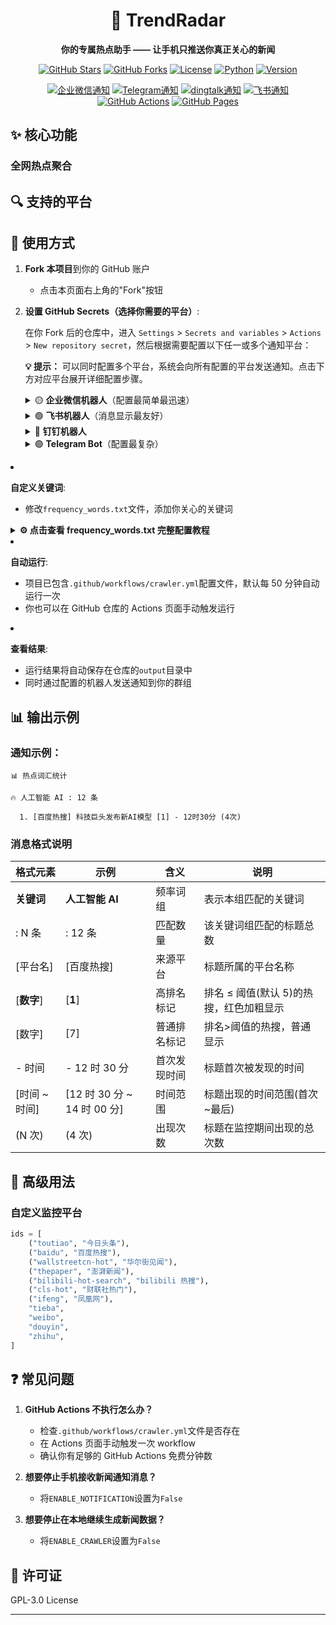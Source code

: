 <div align="center">

# 🎯 TrendRadar

**你的专属热点助手 —— 让手机只推送你真正关心的新闻**

[![GitHub Stars](https://img.shields.io/github/stars/sansan0/TrendRadar?style=flat-square&logo=github&color=yellow)](https://github.com/sansan0/TrendRadar/stargazers)
[![GitHub Forks](https://img.shields.io/github/forks/sansan0/TrendRadar?style=flat-square&logo=github&color=blue)](https://github.com/sansan0/TrendRadar/network/members)
[![License](https://img.shields.io/badge/license-GPL--3.0-blue.svg?style=flat-square)](LICENSE)
[![Python](https://img.shields.io/badge/python-3.7%2B-3776AB?style=flat-square&logo=python&logoColor=ffdd54)](https://www.python.org/)
[![Version](https://img.shields.io/badge/version-v1.3.0-green.svg?style=flat-square)](https://github.com/sansan0/TrendRadar)

[![企业微信通知](https://img.shields.io/badge/企业微信-通知支持-00D4AA?style=flat-square)](https://work.weixin.qq.com/)
[![Telegram通知](https://img.shields.io/badge/Telegram-通知支持-00D4AA?style=flat-square)](https://telegram.org/)
[![dingtalk通知](https://img.shields.io/badge/钉钉-通知支持-00D4AA?style=flat-square)](#)
[![飞书通知](https://img.shields.io/badge/飞书-通知支持-00D4AA?style=flat-square)](https://www.feishu.cn/)
[![GitHub Actions](https://img.shields.io/badge/GitHub_Actions-自动化-2088FF?style=flat-square&logo=github-actions&logoColor=white)](https://github.com/sansan0/TrendRadar)
[![GitHub Pages](https://img.shields.io/badge/GitHub_Pages-部署-4285F4?style=flat-square&logo=github&logoColor=white)](https://sansan0.github.io/TrendRadar)

</div>

>

## ✨ 核心功能

### **全网热点聚合**

## 🔍 支持的平台

## 🚀 使用方式

1. **Fork 本项目**到你的 GitHub 账户

   - 点击本页面右上角的"Fork"按钮

2. **设置 GitHub Secrets（选择你需要的平台）**:

   在你 Fork 后的仓库中，进入 `Settings` > `Secrets and variables` > `Actions` > `New repository secret`，然后根据需要配置以下任一或多个通知平台：

   **💡 提示：** 可以同时配置多个平台，系统会向所有配置的平台发送通知。点击下方对应平台展开详细配置步骤。

   <details>
   <summary>🟡 <strong>企业微信机器人</strong>（配置最简单最迅速）</summary>

   **GitHub Secret 配置：**

   - 名称：`WEWORK_WEBHOOK_URL`
   - 值：你的企业微信机器人 Webhook 地址

   **机器人设置步骤：**

   #### 手机端设置：

   1. 打开企业微信 App → 进入目标内部群聊
   2. 点击右上角"…"按钮 → 选择"群机器人"
   3. 点击"添加" → 点击"新建" → 设置机器人昵称
   4. 复制 Webhook 地址，配置到上方的 GitHub Secret 中

   #### PC 端设置流程类似

   </details>

   <details>
   <summary>🟢 <strong>飞书机器人</strong>（消息显示最友好）</summary>

   **GitHub Secret 配置：**

   - 名称：`FEISHU_WEBHOOK_URL`
   - 值：你的飞书机器人 Webhook 地址

   **机器人设置步骤：**

   1. 电脑浏览器打开 https://botbuilder.feishu.cn/home/my-app

   2. 点击"新建机器人应用"

   3. 进入创建的应用后，点击"流程涉及" > "创建流程" > "选择触发器"

   4. 往下滑动，点击"Webhook 触发"

   5. 此时你会看到"Webhook 地址"，把这个链接先复制到本地记事本暂存，继续接下来的操作

   6. "参数"里面放上下面的内容，然后点击"完成"

   ```json
   {
     "message_type": "text",
     "content": {
       "total_titles": "{{内容}}",
       "timestamp": "{{内容}}",
       "report_type": "{{内容}}",
       "text": "{{内容}}"
     }
   }
   ```

   7. 点击"选择操作" > "发送飞书消息"，勾选 "群消息"，然后点击下面的输入框，点击"我管理的群组"（如果没有群组，你可以在飞书 app 上创建群组）

   8. 消息标题填写"TrendRadar 热点监控"

   9. 最关键的部分来了，点击 + 按钮，选择"Webhook 触发"，然后按照下面的图片摆放

   ![飞书机器人配置示例](_image/image.png)

   10. 配置完成后，将第 5 步复制的 Webhook 地址配置到 GitHub Secrets 中的 `FEISHU_WEBHOOK_URL`
   </details>

   <details>
   <summary>🔵 <strong>钉钉机器人</strong></summary>

   **GitHub Secret 配置：**

   - 名称：`DINGTALK_WEBHOOK_URL`
   - 值：你的钉钉机器人 Webhook 地址

   **机器人设置步骤：**

   1. **创建机器人（仅 PC 端支持）**：

      - 打开钉钉 PC 客户端，进入目标群聊
      - 点击群设置图标（⚙️）→ 往下翻找到"机器人"点开
      - 选择"添加机器人" → "自定义"

   2. **配置机器人**：

      - 设置机器人名称
      - **安全设置**：
        - **自定义关键词**：设置 "热点"

   3. **完成设置**：
      - 勾选服务条款协议 → 点击"完成"
      - 复制获得的 Webhook URL
      - 将 URL 配置到 GitHub Secrets 中的 `DINGTALK_WEBHOOK_URL`

   **注意**：移动端只能接收消息，无法创建新机器人。
   </details>

   <details>
   <summary>🟣 <strong>Telegram Bot</strong>（配置最复杂）</summary>

   **GitHub Secret 配置：**

   - 名称：`TELEGRAM_BOT_TOKEN` - 你的 Telegram Bot Token
   - 名称：`TELEGRAM_CHAT_ID` - 你的 Telegram Chat ID

   **机器人设置步骤：**

   1. **创建机器人**：

      - 在 Telegram 中搜索 `@BotFather`（大小写注意，有蓝色徽章勾勾，有类似 37849827 monthly users，这个才是官方的，有一些仿官方的账号注意辨别）
      - 发送 `/newbot` 命令创建新机器人
      - 设置机器人名称（必须以"bot"结尾，很容易遇到重复名字，所以你要绞尽脑汁想不同的名字）
      - 获取 Bot Token（格式如：`123456789:AAHfiqksKZ8WmR2zSjiQ7_v4TMAKdiHm9T0`）

   2. **获取 Chat ID**：

      **方法一：通过官方 API 获取**

      - 先向你的机器人发送一条消息
      - 访问：`https://api.telegram.org/bot<你的Bot Token>/getUpdates`
      - 在返回的 JSON 中找到 `"chat":{"id":数字}` 中的数字

      **方法二：使用第三方工具**

      - 搜索 `@userinfobot` 并发送 `/start`
      - 获取你的用户 ID 作为 Chat ID

   3. **配置到 GitHub**：
      - `TELEGRAM_BOT_TOKEN`：填入第 1 步获得的 Bot Token
      - `TELEGRAM_CHAT_ID`：填入第 2 步获得的 Chat ID
      </details>

3. **自定义关键词**:

   - 修改`frequency_words.txt`文件，添加你关心的关键词

   <details>
   <summary><strong>⚙️ 点击查看 frequency_words.txt 完整配置教程</strong></summary>

   在 `frequency_words.txt` 文件中配置监控的关键词，支持三种语法和词组功能。

   ### 📋 基础语法说明

   #### 1. **普通关键词** - 基础匹配

   ```txt
   华为
   OPPO
   苹果
   ```

   **作用：** 新闻标题包含其中**任意一个词**就会被捕获

   #### 2. **必须词** `+词汇` - 限定范围

   ```txt
   华为
   OPPO
   +手机
   ```

   **作用：** 必须同时包含普通词**和**必须词才会被捕获

   #### 3. **过滤词** `!词汇` - 排除干扰

   ```txt
   苹果
   华为
   !水果
   !价格
   ```

   **作用：** 包含过滤词的新闻会被**直接排除**，即使包含关键词

   ### 🔗 词组功能 - 空行分隔的重要作用

   **核心规则：** 用**空行**分隔不同的词组，每个词组独立统计

   #### 示例配置：

   ```txt
   iPhone
   华为
   OPPO
   +发布

   A股
   上证
   深证
   +涨跌
   !预测

   世界杯
   欧洲杯
   亚洲杯
   +比赛
   ```

   #### 词组解释及匹配效果：

   **第 1 组 - 手机新品类：**

   - 关键词：iPhone、华为、OPPO
   - 必须词：发布
   - 效果：必须包含手机品牌名，同时包含"发布"

   **匹配示例：**

   - ✅ "iPhone 15 正式发布售价公布" ← 有"iPhone"+"发布"
   - ✅ "华为 Mate60 系列发布会直播" ← 有"华为"+"发布"
   - ✅ "OPPO Find X7 发布时间确定" ← 有"OPPO"+"发布"
   - ❌ "iPhone 销量创新高" ← 有"iPhone"但缺少"发布"

   **第 2 组 - 股市行情类：**

   - 关键词：A 股、上证、深证
   - 必须词：涨跌
   - 过滤词：预测
   - 效果：包含股市相关词，同时包含"涨跌"，但排除包含"预测"的内容

   **匹配示例：**

   - ✅ "A 股今日大幅涨跌分析" ← 有"A 股"+"涨跌"
   - ✅ "上证指数涨跌原因解读" ← 有"上证"+"涨跌"
   - ❌ "专家预测 A 股涨跌趋势" ← 有"A 股"+"涨跌"但包含"预测"
   - ❌ "A 股成交量创新高" ← 有"A 股"但缺少"涨跌"

   **第 3 组 - 足球赛事类：**

   - 关键词：世界杯、欧洲杯、亚洲杯
   - 必须词：比赛
   - 效果：必须包含杯赛名称，同时包含"比赛"

   **匹配示例：**

   - ✅ "世界杯小组赛比赛结果" ← 有"世界杯"+"比赛"
   - ✅ "欧洲杯决赛比赛时间" ← 有"欧洲杯"+"比赛"
   - ❌ "世界杯门票开售" ← 有"世界杯"但缺少"比赛"

   ### 🎯 配置技巧

   #### 1. **从宽到严的配置策略**

   ```txt
   # 第一步：先用宽泛关键词测试
   人工智能
   AI
   ChatGPT

   # 第二步：发现误匹配后，加入必须词限定
   人工智能
   AI
   ChatGPT
   +技术

   # 第三步：发现干扰内容后，加入过滤词
   人工智能
   AI
   ChatGPT
   +技术
   !广告
   !培训
   ```

   #### 2. **避免过度复杂**

   ❌ **不推荐：** 一个词组包含太多词汇

   ```txt
   华为
   OPPO
   苹果
   三星
   vivo
   一加
   魅族
   +手机
   +发布
   +销量
   !假货
   !维修
   !二手
   ```

   ✅ **推荐：** 拆分成多个精确的词组

   ```txt
   华为
   OPPO
   +新品

   苹果
   三星
   +发布

   手机
   销量
   +市场
   ```

   </details>

4. **自动运行**:

   - 项目已包含`.github/workflows/crawler.yml`配置文件，默认每 50 分钟自动运行一次
   - 你也可以在 GitHub 仓库的 Actions 页面手动触发运行

5. **查看结果**:
   - 运行结果将自动保存在仓库的`output`目录中
   - 同时通过配置的机器人发送通知到你的群组

## 📊 输出示例

### 通知示例：

```
📊 热点词汇统计

🔥 人工智能 AI : 12 条

  1. [百度热搜] 科技巨头发布新AI模型 [1] - 12时30分 (4次)

```

### 消息格式说明

| 格式元素      | 示例                        | 含义         | 说明                                    |
| ------------- | --------------------------- | ------------ | --------------------------------------- |
| **关键词**    | **人工智能 AI**             | 频率词组     | 表示本组匹配的关键词                    |
| : N 条        | : 12 条                     | 匹配数量     | 该关键词组匹配的标题总数                |
| [平台名]      | [百度热搜]                  | 来源平台     | 标题所属的平台名称                      |
| [**数字**]    | [**1**]                     | 高排名标记   | 排名 ≤ 阈值(默认 5)的热搜，红色加粗显示 |
| [数字]        | [7]                         | 普通排名标记 | 排名>阈值的热搜，普通显示               |
| - 时间        | - 12 时 30 分               | 首次发现时间 | 标题首次被发现的时间                    |
| [时间 ~ 时间] | [12 时 30 分 ~ 14 时 00 分] | 时间范围     | 标题出现的时间范围(首次~最后)           |
| (N 次)        | (4 次)                      | 出现次数     | 标题在监控期间出现的总次数              |

## 🔧 高级用法

### 自定义监控平台

```python
ids = [
    ("toutiao", "今日头条"),
    ("baidu", "百度热搜"),
    ("wallstreetcn-hot", "华尔街见闻"),
    ("thepaper", "澎湃新闻"),
    ("bilibili-hot-search", "bilibili 热搜"),
    ("cls-hot", "财联社热门"),
    ("ifeng", "凤凰网"),
    "tieba",
    "weibo",
    "douyin",
    "zhihu",
]
```

## ❓ 常见问题

1. **GitHub Actions 不执行怎么办？**

   - 检查`.github/workflows/crawler.yml`文件是否存在
   - 在 Actions 页面手动触发一次 workflow
   - 确认你有足够的 GitHub Actions 免费分钟数

2. **想要停止手机接收新闻通知消息？**

   - 将`ENABLE_NOTIFICATION`设置为`False`

3. **想要停止在本地继续生成新闻数据？**

   - 将`ENABLE_CRAWLER`设置为`False`

## 📄 许可证

GPL-3.0 License

---
